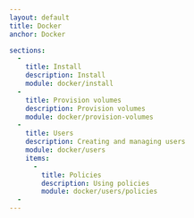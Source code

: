 ```yaml
---
layout: default
title: Docker
anchor: Docker

sections:
  -
    title: Install
    description: Install
    module: docker/install
  -
    title: Provision volumes
    description: Provision volumes
    module: docker/provision-volumes
  -
    title: Users
    description: Creating and managing users
    module: docker/users
    items:
      -
        title: Policies
        description: Using policies
        module: docker/users/policies
  -
---
```

